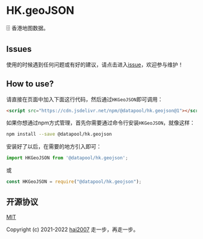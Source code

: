 # HK.geoJSON
🗄️ 香港地图数据。

## Issues
使用的时候遇到任何问题或有好的建议，请点击进入[issue](https://github.com/hai2007/datapool/issues)，欢迎参与维护！

## How to use?

请直接在页面中加入下面这行代码，然后通过```HKGeoJSON```即可调用：

```html
<script src="https://cdn.jsdelivr.net/npm/@datapool/hk.geojson@1"></script>
```

如果你想通过npm方式管理，首先你需要通过命令行安装``````HKGeoJSON``````，就像这样：

```bash
npm install --save @datapool/hk.geojson
```

安装好了以后，在需要的地方引入即可：

```js
import HKGeoJSON from '@datapool/hk.geojson';
```

或

```js
const HKGeoJSON = require("@datapool/hk.geojson");
```

开源协议
---------------------------------------
[MIT](https://github.com/hai2007/datapool/blob/master/LICENSE)

Copyright (c) 2021-2022 [hai2007](https://hai2007.gitee.io/sweethome/) 走一步，再走一步。
